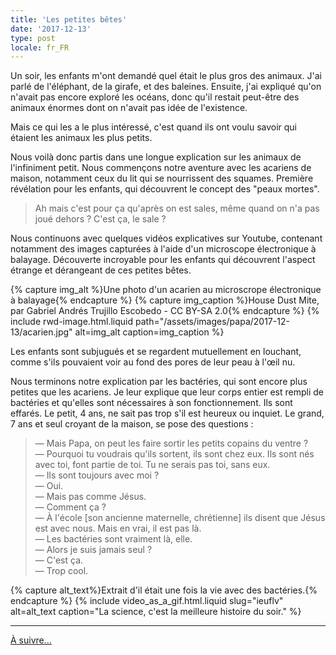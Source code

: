 ```yaml
---
title: 'Les petites bêtes'
date: '2017-12-13'
type: post
locale: fr_FR
---
```


Un soir, les enfants m'ont demandé quel était le plus gros des animaux. J'ai parlé de l'éléphant, de la girafe, et des baleines. Ensuite, j'ai expliqué qu'on n'avait pas encore exploré les océans, donc qu'il restait peut-être des animaux énormes dont on n'avait pas idée de l'existence.

Mais ce qui les a le plus intéressé, c'est quand ils ont voulu savoir qui étaient les animaux les plus petits.

<!-- more -->

Nous voilà donc partis dans une longue explication sur les animaux de l'infiniment petit. Nous commençons notre aventure avec les acariens de maison, notamment ceux du lit qui se nourrissent des squames. Première révélation pour les enfants, qui découvrent le concept des "peaux mortes".

> Ah mais c'est pour ça qu'après on est sales, même quand on n'a pas joué dehors ? C'est ça, le sale ?

Nous continuons avec quelques vidéos explicatives sur Youtube, contenant notamment des images capturées à l'aide d'un microscope électronique à balayage. Découverte incroyable pour les enfants qui découvrent l'aspect étrange et dérangeant de ces petites bêtes.

{% capture img_alt %}Une photo d'un acarien au microscrope électronique à balayage{% endcapture %}
{% capture img_caption %}House Dust Mite, par Gabriel Andrés Trujillo Escobedo - CC BY-SA 2.0{% endcapture %}
{% include rwd-image.html.liquid
path="/assets/images/papa/2017-12-13/acarien.jpg"
alt=img_alt
caption=img_caption
%}

Les enfants sont subjugués et se regardent mutuellement en louchant, comme s'ils pouvaient voir au fond des pores de leur peau à l'œil nu.

Nous terminons notre explication par les bactéries, qui sont encore plus petites que les acariens. Je leur explique que leur corps entier est rempli de bactéries et qu'elles sont nécessaires à son fonctionnement. Ils sont effarés. Le petit, 4 ans, ne sait pas trop s'il est heureux ou inquiet. Le grand, 7 ans et seul croyant de la maison, se pose des questions :

> — Mais Papa, on peut les faire sortir les petits copains du ventre ?  
> — Pourquoi tu voudrais qu'ils sortent, ils sont chez eux. Ils sont nés avec toi, font partie de toi. Tu ne serais pas toi, sans eux.  
> — Ils sont toujours avec moi ?  
> — Oui.  
> — Mais pas comme Jésus.  
> — Comment ça ?  
> — À l'école [son ancienne maternelle, chrétienne] ils disent que Jésus est avec nous. Mais en vrai, il est pas là.  
> — Les bactéries sont vraiment là, elle.  
> — Alors je suis jamais seul ?  
> — C'est ça.  
> — Trop cool.

{% capture alt_text%}Extrait d'il était une fois la vie avec des bactéries.{% endcapture %}
{% include video_as_a_gif.html.liquid
slug="ieuflv"
alt=alt_text
caption="La science, c'est la meilleure histoire du soir."
%}

---

[À suivre…](/2017/12/les-petites-betes-suite/ "Les petites bêtes (suite)")
